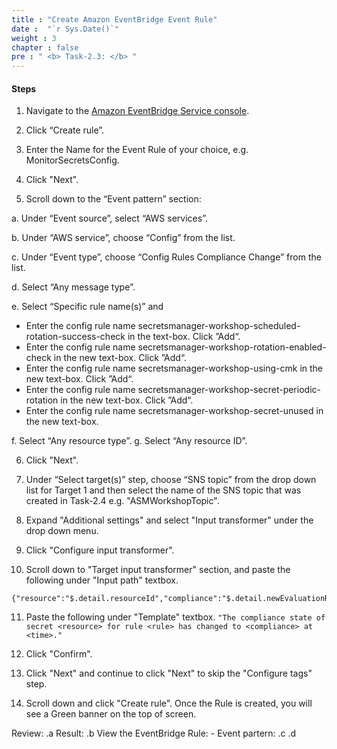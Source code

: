 ```yaml
---
title : "Create Amazon EventBridge Event Rule"
date :  "`r Sys.Date()`" 
weight : 3 
chapter : false
pre : " <b> Task-2.3: </b> "
---
```

#### Steps
1. Navigate to the [Amazon EventBridge Service console](https://console.aws.amazon.com/events).



2. Click “Create rule”.


3. Enter the Name for the Event Rule of your choice, e.g. MonitorSecretsConfig.



4. Click "Next".



5. Scroll down to the “Event pattern” section:



a. Under “Event source”, select “AWS services”.

b. Under “AWS service”, choose “Config” from the list.

c. Under “Event type”, choose “Config Rules Compliance Change” from the list.

d. Select “Any message type”.

e. Select “Specific rule name(s)” and

- Enter the config rule name secretsmanager-workshop-scheduled-rotation-success-check in the text-box. Click ”Add“.
- Enter the config rule name secretsmanager-workshop-rotation-enabled-check in the new text-box. Click ”Add“.
- Enter the config rule name secretsmanager-workshop-using-cmk in the new text-box. Click ”Add“.
- Enter the config rule name secretsmanager-workshop-secret-periodic-rotation in the new text-box. Click ”Add“.
- Enter the config rule name secretsmanager-workshop-secret-unused in the new text-box.


f. Select “Any resource type”. g. Select “Any resource ID”.



6. Click "Next".


7. Under “Select target(s)” step, choose “SNS topic” from the drop down list for Target 1 and then select the name of the SNS topic that was created in Task-2.4 e.g. "ASMWorkshopTopic".



8. Expand "Additional settings" and select "Input transformer" under the drop down menu.



9. Click "Configure input transformer".



10. Scroll down to "Target input transformer" section, and paste the following under "Input path" textbox.
```
{"resource":"$.detail.resourceId","compliance":"$.detail.newEvaluationResult.complianceType","rule":"$.detail.configRuleName","time":"$.detail.newEvaluationResult.resultRecordedTime"}
```

11. Paste the following under "Template" textbox.
```"The compliance state of secret <resource> for rule <rule> has changed to <compliance> at <time>."```


12. Click "Confirm".



13. Click "Next" and continue to click "Next" to skip the "Configure tags" step.



14. Scroll down and click "Create rule". Once the Rule is created, you will see a Green banner on the top of screen.

Review:
.a
Result:
.b
View the EventBridge Rule: - Event partern:
.c
.d